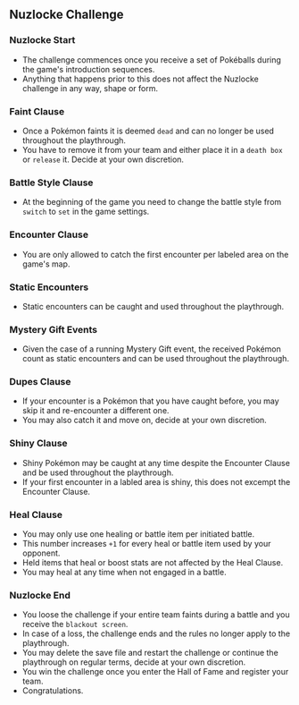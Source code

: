 ## Nuzlocke Challenge

### Nuzlocke Start
 - The challenge commences once you receive a set of Pokéballs during the game's introduction sequences.
 - Anything that happens prior to this does not affect the Nuzlocke challenge in any way, shape or form.

### Faint Clause
 - Once a Pokémon faints it is deemed `dead` and can no longer be used throughout the playthrough.
 - You have to remove it from your team and either place it in a `death box` or `release` it. Decide at your own discretion.
 
### Battle Style Clause
 - At the beginning of the game you need to change the battle style from `switch` to `set` in the game settings.
 
### Encounter Clause
 - You are only allowed to catch the first encounter per labeled area on the game's map.
 
### Static Encounters
 - Static encounters can be caught and used throughout the playthrough.
 
### Mystery Gift Events
 - Given the case of a running Mystery Gift event, the received Pokémon count as static encounters and can be used throughout the playthrough.
 
### Dupes Clause
 - If your encounter is a Pokémon that you have caught before, you may skip it and re-encounter a different one.
 - You may also catch it and move on, decide at your own discretion.
 
### Shiny Clause
 - Shiny Pokémon may be caught at any time despite the Encounter Clause and be used throughout the playthrough.
 - If your first encounter in a labled area is shiny, this does not excempt the Encounter Clause.
 
### Heal Clause
 - You may only use one healing or battle item per initiated battle.
 - This number increases `+1` for every heal or battle item used by your opponent.
 - Held items that heal or boost stats are not affected by the Heal Clause.
 - You may heal at any time when not engaged in a battle.
 
### Nuzlocke End
 - You loose the challenge if your entire team faints during a battle and you receive the `blackout screen`.
 - In case of a loss, the challenge ends and the rules no longer apply to the playthrough.
 - You may delete the save file and restart the challenge or continue the playthrough on regular terms, decide at your own discretion.
 - You win the challenge once you enter the Hall of Fame and register your team.
 - Congratulations.
